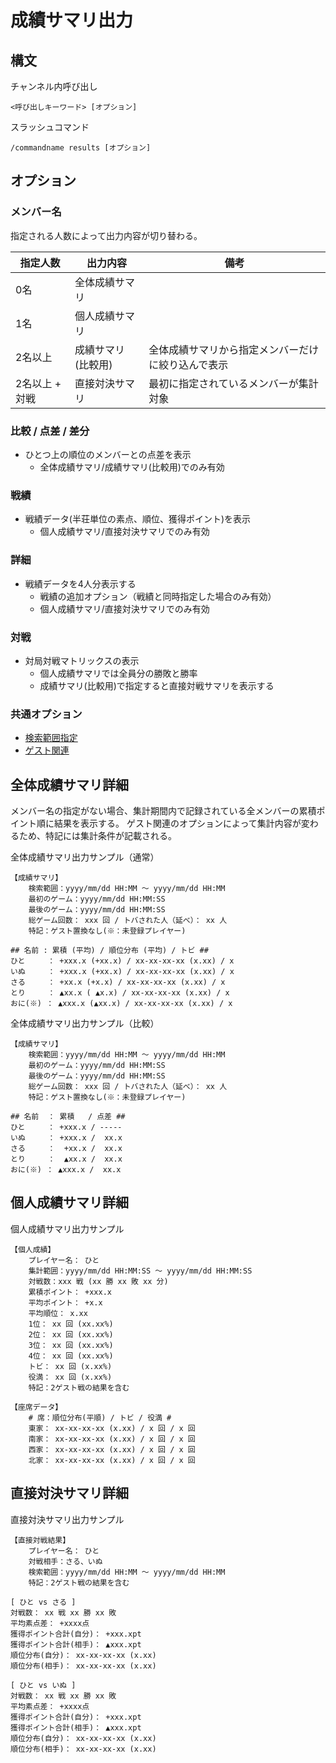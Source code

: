 # 成績サマリ出力

## 構文

チャンネル内呼び出し

```
<呼び出しキーワード> [オプション]
```

スラッシュコマンド

```
/commandname results [オプション]
```

## オプション

### メンバー名

指定される人数によって出力内容が切り替わる。

| 指定人数       | 出力内容           | 備考                                               |
| -------------- | ------------------ | -------------------------------------------------- |
| 0名            | 全体成績サマリ     |                                                    |
| 1名            | 個人成績サマリ     |                                                    |
| 2名以上        | 成績サマリ(比較用) | 全体成績サマリから指定メンバーだけに絞り込んで表示 |
| 2名以上 + 対戦 | 直接対決サマリ     | 最初に指定されているメンバーが集計対象             |

### 比較 / 点差 / 差分
- ひとつ上の順位のメンバーとの点差を表示
  - 全体成績サマリ/成績サマリ(比較用)でのみ有効

### 戦績
- 戦績データ(半荘単位の素点、順位、獲得ポイント)を表示
  - 個人成績サマリ/直接対決サマリでのみ有効

### 詳細
- 戦績データを4人分表示する
  - 戦績の追加オプション（戦績と同時指定した場合のみ有効）
  - 個人成績サマリ/直接対決サマリでのみ有効

### 対戦
- 対局対戦マトリックスの表示
  - 個人成績サマリでは全員分の勝敗と勝率
  - 成績サマリ(比較用)で指定すると直接対戦サマリを表示する

### 共通オプション
- [検索範囲指定](argument_keyword.md#検索範囲指定)
- [ゲスト関連](argument_keyword.md#ゲストの成績の取り扱いに関するオプション)

## 全体成績サマリ詳細

メンバー名の指定がない場合、集計期間内で記録されている全メンバーの累積ポイント順に結果を表示する。
ゲスト関連のオプションによって集計内容が変わるため、特記には集計条件が記載される。

全体成績サマリ出力サンプル（通常）

```
【成績サマリ】
    検索範囲：yyyy/mm/dd HH:MM ～ yyyy/mm/dd HH:MM
    最初のゲーム：yyyy/mm/dd HH:MM:SS
    最後のゲーム：yyyy/mm/dd HH:MM:SS
    総ゲーム回数： xxx 回 / トバされた人（延べ）： xx 人
    特記：ゲスト置換なし(※：未登録プレイヤー)

## 名前 : 累積 (平均) / 順位分布 (平均) / トビ ##
ひと     ： +xxx.x (+xx.x) / xx-xx-xx-xx (x.xx) / x
いぬ     ： +xxx.x (+xx.x) / xx-xx-xx-xx (x.xx) / x
さる     ： +xx.x (+x.x) / xx-xx-xx-xx (x.xx) / x
とり     ： ▲xx.x ( ▲x.x) / xx-xx-xx-xx (x.xx) / x
おに(※) ： ▲xxx.x (▲xx.x) / xx-xx-xx-xx (x.xx) / x
```

全体成績サマリ出力サンプル（比較）

```
【成績サマリ】
    検索範囲：yyyy/mm/dd HH:MM ～ yyyy/mm/dd HH:MM
    最初のゲーム：yyyy/mm/dd HH:MM:SS
    最後のゲーム：yyyy/mm/dd HH:MM:SS
    総ゲーム回数： xxx 回 / トバされた人（延べ）： xx 人
    特記：ゲスト置換なし(※：未登録プレイヤー)

## 名前  ： 累積   / 点差 ##
ひと     ： +xxx.x / -----
いぬ     ： +xxx.x /  xx.x
さる     ：  +xx.x /  xx.x
とり     ：  ▲xx.x /  xx.x
おに(※) ： ▲xxx.x /  xx.x
```

## 個人成績サマリ詳細
個人成績サマリ出力サンプル
```
【個人成績】
    プレイヤー名： ひと
    集計範囲：yyyy/mm/dd HH:MM:SS ～ yyyy/mm/dd HH:MM:SS
    対戦数：xxx 戦 (xx 勝 xx 敗 xx 分)
    累積ポイント： +xxx.x
    平均ポイント： +x.x
    平均順位： x.xx
    1位： xx 回 (xx.xx%)
    2位： xx 回 (xx.xx%)
    3位： xx 回 (xx.xx%)
    4位： xx 回 (xx.xx%)
    トビ： xx 回 (x.xx%)
    役満： xx 回 (x.xx%)
    特記：2ゲスト戦の結果を含む

【座席データ】
    # 席：順位分布(平順) / トビ / 役満 #
    東家： xx-xx-xx-xx (x.xx) / x 回 / x 回
    南家： xx-xx-xx-xx (x.xx) / x 回 / x 回
    西家： xx-xx-xx-xx (x.xx) / x 回 / x 回
    北家： xx-xx-xx-xx (x.xx) / x 回 / x 回
```

## 直接対決サマリ詳細
直接対決サマリ出力サンプル
```
【直接対戦結果】
    プレイヤー名： ひと
    対戦相手：さる、いぬ
    検索範囲：yyyy/mm/dd HH:MM ～ yyyy/mm/dd HH:MM
    特記：2ゲスト戦の結果を含む

[ ひと vs さる ]
対戦数： xx 戦 xx 勝 xx 敗
平均素点差： +xxxx点
獲得ポイント合計(自分)： +xxx.xpt
獲得ポイント合計(相手)： ▲xxx.xpt
順位分布(自分)： xx-xx-xx-xx (x.xx)
順位分布(相手)： xx-xx-xx-xx (x.xx)

[ ひと vs いぬ ]
対戦数： xx 戦 xx 勝 xx 敗
平均素点差： +xxxx点
獲得ポイント合計(自分)： +xxx.xpt
獲得ポイント合計(相手)： ▲xxx.xpt
順位分布(自分)： xx-xx-xx-xx (x.xx)
順位分布(相手)： xx-xx-xx-xx (x.xx)
```
